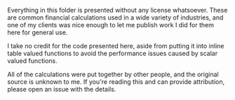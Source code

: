 Everything in this folder is presented without any license whatsoever. These are common financial calculations used in a wide variety of industries, 
and one of my clients was nice enough to let me publish work I did for them here for general use.

I take no credit for the code presented here, aside from putting it into inline table valued functions to avoid the performance issues caused by scalar valued functions.

All of the calculations were put together by other people, and the original source is unknown to me. If you're reading this and can provide attribution, 
please open an issue with the details. 
